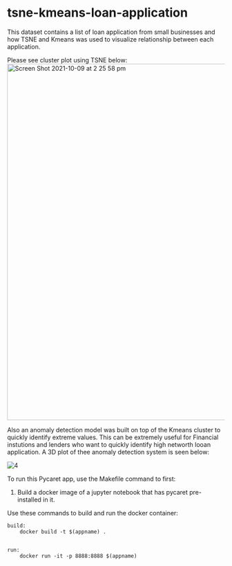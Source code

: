 # tsne-kmeans-loan-application
This dataset contains a list of loan application from small businesses and how TSNE and Kmeans was used to visualize relationship between each application.

Please see cluster plot using TSNE below:
<img width="823" alt="Screen Shot 2021-10-09 at 2 25 58 pm" src="https://user-images.githubusercontent.com/32384910/136642570-573a7eae-2c56-492f-a2ac-cdc8781cb2ff.png">

Also an anomaly detection model was built on top of the Kmeans cluster to quickly identify extreme values. This can be extremely useful for Financial instutions and lenders who want to quickly identify high networth looan application. A 3D plot of thee anomaly detection system is seen below:

![4](https://user-images.githubusercontent.com/32384910/141665751-30800d67-8e07-4614-9e06-642b7da3b731.png)

To run this Pycaret app, use the Makefile command to first:

1. Build a docker image of a jupyter notebook that has pycaret pre-installed in it.

Use these commands to build and run the docker container:

```
build:
	docker build -t $(appname) .
	
	
run:
	docker run -it -p 8888:8888 $(appname)
```

